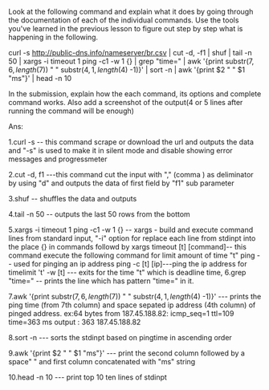 Look at the following command and explain what it does by going through the documentation of each of the individual 
commands. Use the tools you've learned in the previous lesson to figure out step by step what is happening in the following.

curl -s http://public-dns.info/nameserver/br.csv | cut -d, -f1 | shuf | tail -n 50 | xargs -i timeout 1 ping -c1 -w 1 {} | grep "time=" | awk '{print substr($7, 6, length($7)) " " substr($4, 1, length($4) -1)}' | sort -n | awk '{print $2 " " $1 "ms"}' | head -n 10


In the submission, explain how the each command, its options and complete command works. Also add a screenshot of the output(4 or 5 lines after running the command will be enough)


Ans:

1.curl -s   -- this command scrape or download the url and outputs the data and "-s" is used to make it in silent mode 
					and disable showing error messages and progressmeter

2.cut -d, f1  ---this command cut the input with "," (comma ) as deliminator by using "d" and outputs the data of first field by "f1" sub parameter

3.shuf   -- shuffles the data and outputs

4.tail -n 50 -- outputs the last 50 rows from the bottom

5.xargs -i timeout 1 ping -c1 -w 1 {}      -- xargs - build and execute command lines from standard input, "-i" option for replace each line from stdinpt into the place {} in commands followd by xargs 
															timeout [t]  [command]-- this command execute the following command for limit amount of time "t"
															ping -- used for pinging an ip address
														    ping -c [t] [ip]---ping the ip address for timelimit 't'
																	-w [t]  --- exits for the time "t" which is deadline time,
6.grep "time=" -- prints the line which has pattern "time=" in it.

7.awk '{print substr($7, 6, length($7)) " " substr($4, 1, length($4) -1)}'   --- prints the ping time (from 7th column) and space sepated ip address (4th column) of pinged address.
																										ex:64 bytes from 187.45.188.82: icmp_seq=1 ttl=109 time=363 ms
																										output : 363 187.45.188.82
	

8.sort -n --- sorts the stdinpt based on pingtime in ascending order

9.awk '{print $2 " " $1 "ms"}'   --- print the second column followed by a space" " and first column concatenated with "ms" string

10.head -n 10 --- print top 10 ten lines of stdinpt
